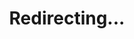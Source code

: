 ---
title: Redirecting...
layout: redirect
sitemap: false
permalink: /participants/Germany
redirect_to: /participants/DEU/
---